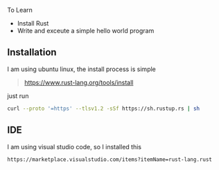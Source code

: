 To Learn

- Install Rust
- Write and exceute a simple hello world program

## Installation

I am using ubuntu linux, the install process is simple

> https://www.rust-lang.org/tools/install

just run

```bash
curl --proto '=https' --tlsv1.2 -sSf https://sh.rustup.rs | sh
```

## IDE

I am using visual studio code, so I installed this

```
https://marketplace.visualstudio.com/items?itemName=rust-lang.rust
```
